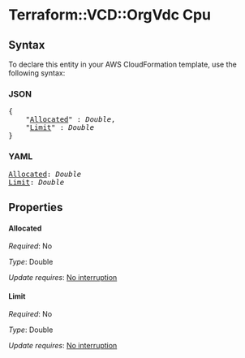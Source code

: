 # Terraform::VCD::OrgVdc Cpu

## Syntax

To declare this entity in your AWS CloudFormation template, use the following syntax:

### JSON

<pre>
{
    "<a href="#allocated" title="Allocated">Allocated</a>" : <i>Double</i>,
    "<a href="#limit" title="Limit">Limit</a>" : <i>Double</i>
}
</pre>

### YAML

<pre>
<a href="#allocated" title="Allocated">Allocated</a>: <i>Double</i>
<a href="#limit" title="Limit">Limit</a>: <i>Double</i>
</pre>

## Properties

#### Allocated

_Required_: No

_Type_: Double

_Update requires_: [No interruption](https://docs.aws.amazon.com/AWSCloudFormation/latest/UserGuide/using-cfn-updating-stacks-update-behaviors.html#update-no-interrupt)

#### Limit

_Required_: No

_Type_: Double

_Update requires_: [No interruption](https://docs.aws.amazon.com/AWSCloudFormation/latest/UserGuide/using-cfn-updating-stacks-update-behaviors.html#update-no-interrupt)

